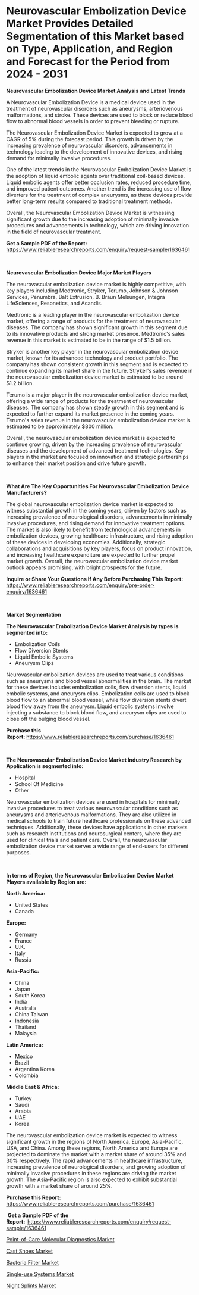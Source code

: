 <p><h1>Neurovascular Embolization Device Market Provides Detailed Segmentation of this Market based on Type, Application, and Region and Forecast for the Period from 2024 - 2031</h1></p><p><strong>Neurovascular Embolization Device Market Analysis and Latest Trends</strong></p>
<p><p>A Neurovascular Embolization Device is a medical device used in the treatment of neurovascular disorders such as aneurysms, arteriovenous malformations, and stroke. These devices are used to block or reduce blood flow to abnormal blood vessels in order to prevent bleeding or rupture.</p><p>The Neurovascular Embolization Device Market is expected to grow at a CAGR of 5% during the forecast period. This growth is driven by the increasing prevalence of neurovascular disorders, advancements in technology leading to the development of innovative devices, and rising demand for minimally invasive procedures.</p><p>One of the latest trends in the Neurovascular Embolization Device Market is the adoption of liquid embolic agents over traditional coil-based devices. Liquid embolic agents offer better occlusion rates, reduced procedure time, and improved patient outcomes. Another trend is the increasing use of flow diverters for the treatment of complex aneurysms, as these devices provide better long-term results compared to traditional treatment methods.</p><p>Overall, the Neurovascular Embolization Device Market is witnessing significant growth due to the increasing adoption of minimally invasive procedures and advancements in technology, which are driving innovation in the field of neurovascular treatment.</p></p>
<p><strong>Get a Sample PDF of the Report:&nbsp;</strong> <a href="https://www.reliableresearchreports.com/enquiry/request-sample/1636461">https://www.reliableresearchreports.com/enquiry/request-sample/1636461</a></p>
<p>&nbsp;</p>
<p><strong>Neurovascular Embolization Device Major Market Players</strong></p>
<p><p>The neurovascular embolization device market is highly competitive, with key players including Medtronic, Stryker, Terumo, Johnson & Johnson Services, Penumbra, Balt Extrusion, B. Braun Melsungen, Integra LifeSciences, Resonetics, and Acandis.</p><p>Medtronic is a leading player in the neurovascular embolization device market, offering a range of products for the treatment of neurovascular diseases. The company has shown significant growth in this segment due to its innovative products and strong market presence. Medtronic's sales revenue in this market is estimated to be in the range of $1.5 billion.</p><p>Stryker is another key player in the neurovascular embolization device market, known for its advanced technology and product portfolio. The company has shown consistent growth in this segment and is expected to continue expanding its market share in the future. Stryker's sales revenue in the neurovascular embolization device market is estimated to be around $1.2 billion.</p><p>Terumo is a major player in the neurovascular embolization device market, offering a wide range of products for the treatment of neurovascular diseases. The company has shown steady growth in this segment and is expected to further expand its market presence in the coming years. Terumo's sales revenue in the neurovascular embolization device market is estimated to be approximately $800 million.</p><p>Overall, the neurovascular embolization device market is expected to continue growing, driven by the increasing prevalence of neurovascular diseases and the development of advanced treatment technologies. Key players in the market are focused on innovation and strategic partnerships to enhance their market position and drive future growth.</p></p>
<p>&nbsp;</p>
<p><strong>What Are The Key Opportunities For Neurovascular Embolization Device Manufacturers?</strong></p>
<p><p>The global neurovascular embolization device market is expected to witness substantial growth in the coming years, driven by factors such as increasing prevalence of neurological disorders, advancements in minimally invasive procedures, and rising demand for innovative treatment options. The market is also likely to benefit from technological advancements in embolization devices, growing healthcare infrastructure, and rising adoption of these devices in developing economies. Additionally, strategic collaborations and acquisitions by key players, focus on product innovation, and increasing healthcare expenditure are expected to further propel market growth. Overall, the neurovascular embolization device market outlook appears promising, with bright prospects for the future.</p></p>
<p><strong>Inquire or Share Your Questions If Any Before Purchasing This Report:</strong> <a href="https://www.reliableresearchreports.com/enquiry/pre-order-enquiry/1636461">https://www.reliableresearchreports.com/enquiry/pre-order-enquiry/1636461</a></p>
<p>&nbsp;</p>
<p><strong>Market Segmentation</strong></p>
<p><strong>The Neurovascular Embolization Device Market Analysis by types is segmented into:</strong></p>
<p><ul><li>Embolization Coils</li><li>Flow Diversion Stents</li><li>Liquid Embolic Systems</li><li>Aneurysm Clips</li></ul></p>
<p><p>Neurovascular embolization devices are used to treat various conditions such as aneurysms and blood vessel abnormalities in the brain. The market for these devices includes embolization coils, flow diversion stents, liquid embolic systems, and aneurysm clips. Embolization coils are used to block blood flow to an abnormal blood vessel, while flow diversion stents divert blood flow away from the aneurysm. Liquid embolic systems involve injecting a substance to block blood flow, and aneurysm clips are used to close off the bulging blood vessel.</p></p>
<p><strong>Purchase this Report:&nbsp;</strong><a href="https://www.reliableresearchreports.com/purchase/1636461">https://www.reliableresearchreports.com/purchase/1636461</a></p>
<p>&nbsp;</p>
<p><strong>The Neurovascular Embolization Device Market Industry Research by Application is segmented into:</strong></p>
<p><ul><li>Hospital</li><li>School Of Medicine</li><li>Other</li></ul></p>
<p><p>Neurovascular embolization devices are used in hospitals for minimally invasive procedures to treat various neurovascular conditions such as aneurysms and arteriovenous malformations. They are also utilized in medical schools to train future healthcare professionals on these advanced techniques. Additionally, these devices have applications in other markets such as research institutions and neurosurgical centers, where they are used for clinical trials and patient care. Overall, the neurovascular embolization device market serves a wide range of end-users for different purposes.</p></p>
<p>&nbsp;</p>
<p><strong>In terms of Region, the Neurovascular Embolization Device Market Players available by Region are:</strong></p>
<p>
    <p> <strong> North America: </strong>
        <ul>
            <li>United States</li>
            <li>Canada</li>
        </ul>
        </p> 
    <p> <strong> Europe: </strong>
        <ul>
            <li>Germany</li>
            <li>France</li>
            <li>U.K.</li>
            <li>Italy</li>
            <li>Russia</li>
        </ul>
        </p> 
    <p> <strong> Asia-Pacific: </strong>
        <ul>
            <li>China</li>
            <li>Japan</li>
            <li>South Korea</li>
            <li>India</li>
            <li>Australia</li>
            <li>China Taiwan</li>
            <li>Indonesia</li>
            <li>Thailand</li>
            <li>Malaysia</li>
        </ul>
        </p> 
    <p> <strong> Latin America: </strong>
        <ul>
            <li>Mexico</li>
            <li>Brazil</li>
            <li>Argentina Korea</li>
            <li>Colombia</li>
        </ul>
        </p> 
    <p> <strong> Middle East & Africa: </strong>
        <ul>
            <li>Turkey</li>
            <li>Saudi</li>
            <li>Arabia</li>
            <li>UAE</li>
            <li>Korea</li>
        </ul>
    </p>
    </p>
<p><p>The neurovascular embolization device market is expected to witness significant growth in the regions of North America, Europe, Asia-Pacific, USA, and China. Among these regions, North America and Europe are projected to dominate the market with a market share of around 35% and 30% respectively. The rapid advancements in healthcare infrastructure, increasing prevalence of neurological disorders, and growing adoption of minimally invasive procedures in these regions are driving the market growth. The Asia-Pacific region is also expected to exhibit substantial growth with a market share of around 25%.</p></p>
<p><strong>Purchase this Report: </strong><a href="https://www.reliableresearchreports.com/purchase/1636461">https://www.reliableresearchreports.com/purchase/1636461</a></p>
<p>&nbsp;<strong>Get a Sample PDF of the Report:&nbsp;&nbsp;</strong><a href="https://www.reliableresearchreports.com/enquiry/request-sample/1636461">https://www.reliableresearchreports.com/enquiry/request-sample/1636461</a></p>
<p><strong></strong></p>
<p><p><a href="https://issuu.com/reportprime-2/docs/point-of-care-molecular-diagnostics-market-size-20">Point-of-Care Molecular Diagnostics Market</a></p><p><a href="https://medium.com/@akshatreportprime/cast-shoes-market-size-market-outlook-and-market-forecast-2024-to-2031-976ba9bc19dd">Cast Shoes Market</a></p><p><a href="https://medium.com/@akshatreportprime/bacteria-filter-market-analysis-and-sze-forecasted-for-period-from-2024-to-2031-1a01e798cf9e">Bacteria Filter Market</a></p><p><a href="https://issuu.com/reportprime-2/docs/single-use-systems-market-size-2030.pptx">Single-use Systems Market</a></p><p><a href="https://medium.com/@jazminjones30/night-splints-market-trends-and-market-analysis-forecasted-for-period-2024-2031-f71128924867">Night Splints Market</a></p></p>